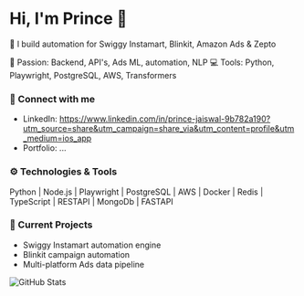 # Hi, I'm Prince 👋

🌱 I build automation for Swiggy Instamart, Blinkit, Amazon Ads & Zepto 

🧠 Passion: Backend, API's, Ads ML, automation, NLP 
💻 Tools: Python, Playwright, PostgreSQL, AWS, Transformers 

### 🔗 Connect with me
- LinkedIn: https://www.linkedin.com/in/prince-jaiswal-9b782a190?utm_source=share&utm_campaign=share_via&utm_content=profile&utm_medium=ios_app
- Portfolio: ...

### ⚙️ Technologies & Tools
Python | Node.js | Playwright | PostgreSQL | AWS | Docker | Redis | TypeScript | RESTAPI | MongoDb | FASTAPI 

### 🚀 Current Projects
- Swiggy Instamart automation engine
- Blinkit campaign automation
- Multi-platform Ads data pipeline

![GitHub Stats](https://github-readme-stats.vercel.app/api?username=prince725&count_private=true&show_icons=true)


